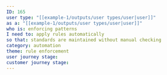 ```yaml
---
ID: 165
user type: "[[example-1/outputs/user types/user|user]]"
as a: "[[example-1/outputs/user types/user|user]]"
who is: enforcing patterns
I need to: apply rules automatically
so that: standards are maintained without manual checking
category: automation
theme: rule enforcement
user journey stage:
customer journey stage:
---
```

